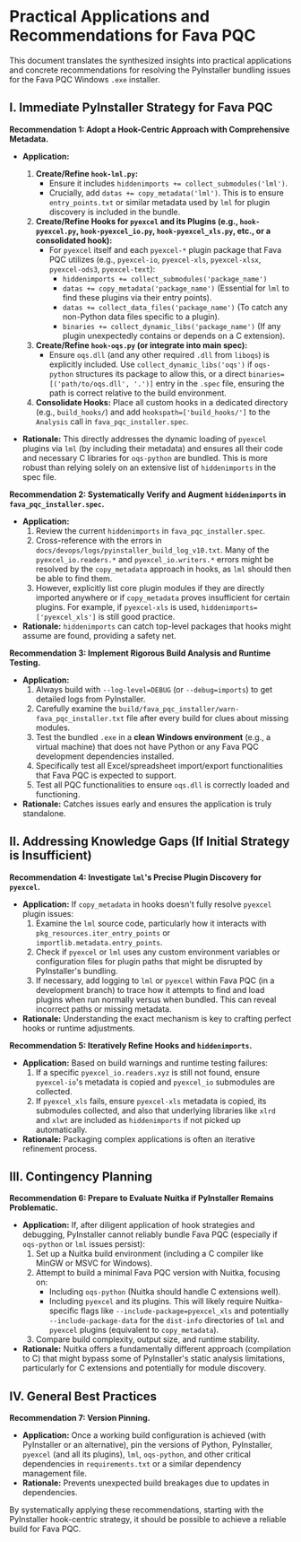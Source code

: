 # Practical Applications and Recommendations for Fava PQC

This document translates the synthesized insights into practical applications and concrete recommendations for resolving the PyInstaller bundling issues for the Fava PQC Windows `.exe` installer.

## I. Immediate PyInstaller Strategy for Fava PQC

**Recommendation 1: Adopt a Hook-Centric Approach with Comprehensive Metadata.**

*   **Application:**
    1.  **Create/Refine `hook-lml.py`:**
        *   Ensure it includes `hiddenimports += collect_submodules('lml')`.
        *   Crucially, add `datas += copy_metadata('lml')`. This is to ensure `entry_points.txt` or similar metadata used by `lml` for plugin discovery is included in the bundle.
    2.  **Create/Refine Hooks for `pyexcel` and its Plugins (e.g., `hook-pyexcel.py`, `hook-pyexcel_io.py`, `hook-pyexcel_xls.py`, etc., or a consolidated hook):**
        *   For `pyexcel` itself and each `pyexcel-*` plugin package that Fava PQC utilizes (e.g., `pyexcel-io`, `pyexcel-xls`, `pyexcel-xlsx`, `pyexcel-ods3`, `pyexcel-text`):
            *   `hiddenimports += collect_submodules('package_name')`
            *   `datas += copy_metadata('package_name')` (Essential for `lml` to find these plugins via their entry points).
            *   `datas += collect_data_files('package_name')` (To catch any non-Python data files specific to a plugin).
            *   `binaries += collect_dynamic_libs('package_name')` (If any plugin unexpectedly contains or depends on a C extension).
    3.  **Create/Refine `hook-oqs.py` (or integrate into main spec):**
        *   Ensure `oqs.dll` (and any other required `.dll` from `liboqs`) is explicitly included. Use `collect_dynamic_libs('oqs')` if `oqs-python` structures its package to allow this, or a direct `binaries=[('path/to/oqs.dll', '.')]` entry in the `.spec` file, ensuring the path is correct relative to the build environment.
    4.  **Consolidate Hooks:** Place all custom hooks in a dedicated directory (e.g., `build_hooks/`) and add `hookspath=['build_hooks/']` to the `Analysis` call in `fava_pqc_installer.spec`.

*   **Rationale:** This directly addresses the dynamic loading of `pyexcel` plugins via `lml` (by including their metadata) and ensures all their code and necessary C libraries for `oqs-python` are bundled. This is more robust than relying solely on an extensive list of `hiddenimports` in the spec file.

**Recommendation 2: Systematically Verify and Augment `hiddenimports` in `fava_pqc_installer.spec`.**

*   **Application:**
    1.  Review the current `hiddenimports` in `fava_pqc_installer.spec`.
    2.  Cross-reference with the errors in `docs/devops/logs/pyinstaller_build_log_v10.txt`. Many of the `pyexcel_io.readers.*` and `pyexcel_io.writers.*` errors might be resolved by the `copy_metadata` approach in hooks, as `lml` should then be able to find them.
    3.  However, explicitly list core plugin modules if they are directly imported anywhere or if `copy_metadata` proves insufficient for certain plugins. For example, if `pyexcel-xls` is used, `hiddenimports=['pyexcel_xls']` is still good practice.
*   **Rationale:** `hiddenimports` can catch top-level packages that hooks might assume are found, providing a safety net.

**Recommendation 3: Implement Rigorous Build Analysis and Runtime Testing.**

*   **Application:**
    1.  Always build with `--log-level=DEBUG` (or `--debug=imports`) to get detailed logs from PyInstaller.
    2.  Carefully examine the `build/fava_pqc_installer/warn-fava_pqc_installer.txt` file after every build for clues about missing modules.
    3.  Test the bundled `.exe` in a **clean Windows environment** (e.g., a virtual machine) that does not have Python or any Fava PQC development dependencies installed.
    4.  Specifically test all Excel/spreadsheet import/export functionalities that Fava PQC is expected to support.
    5.  Test all PQC functionalities to ensure `oqs.dll` is correctly loaded and functioning.
*   **Rationale:** Catches issues early and ensures the application is truly standalone.

## II. Addressing Knowledge Gaps (If Initial Strategy is Insufficient)

**Recommendation 4: Investigate `lml`'s Precise Plugin Discovery for `pyexcel`.**

*   **Application:** If `copy_metadata` in hooks doesn't fully resolve `pyexcel` plugin issues:
    1.  Examine the `lml` source code, particularly how it interacts with `pkg_resources.iter_entry_points` or `importlib.metadata.entry_points`.
    2.  Check if `pyexcel` or `lml` uses any custom environment variables or configuration files for plugin paths that might be disrupted by PyInstaller's bundling.
    3.  If necessary, add logging to `lml` or `pyexcel` within Fava PQC (in a development branch) to trace how it attempts to find and load plugins when run normally versus when bundled. This can reveal incorrect paths or missing metadata.
*   **Rationale:** Understanding the exact mechanism is key to crafting perfect hooks or runtime adjustments.

**Recommendation 5: Iteratively Refine Hooks and `hiddenimports`.**

*   **Application:** Based on build warnings and runtime testing failures:
    1.  If a specific `pyexcel_io.readers.xyz` is still not found, ensure `pyexcel-io`'s metadata is copied and `pyexcel_io` submodules are collected.
    2.  If `pyexcel_xls` fails, ensure `pyexcel-xls` metadata is copied, its submodules collected, and also that underlying libraries like `xlrd` and `xlwt` are included as `hiddenimports` if not picked up automatically.
*   **Rationale:** Packaging complex applications is often an iterative refinement process.

## III. Contingency Planning

**Recommendation 6: Prepare to Evaluate Nuitka if PyInstaller Remains Problematic.**

*   **Application:** If, after diligent application of hook strategies and debugging, PyInstaller cannot reliably bundle Fava PQC (especially if `oqs-python` or `lml` issues persist):
    1.  Set up a Nuitka build environment (including a C compiler like MinGW or MSVC for Windows).
    2.  Attempt to build a minimal Fava PQC version with Nuitka, focusing on:
        *   Including `oqs-python` (Nuitka should handle C extensions well).
        *   Including `pyexcel` and its plugins. This will likely require Nuitka-specific flags like `--include-package=pyexcel_xls` and potentially `--include-package-data` for the `dist-info` directories of `lml` and `pyexcel` plugins (equivalent to `copy_metadata`).
    3.  Compare build complexity, output size, and runtime stability.
*   **Rationale:** Nuitka offers a fundamentally different approach (compilation to C) that might bypass some of PyInstaller's static analysis limitations, particularly for C extensions and potentially for module discovery.

## IV. General Best Practices

**Recommendation 7: Version Pinning.**

*   **Application:** Once a working build configuration is achieved (with PyInstaller or an alternative), pin the versions of Python, PyInstaller, `pyexcel` (and all its plugins), `lml`, `oqs-python`, and other critical dependencies in `requirements.txt` or a similar dependency management file.
*   **Rationale:** Prevents unexpected build breakages due to updates in dependencies.

By systematically applying these recommendations, starting with the PyInstaller hook-centric strategy, it should be possible to achieve a reliable build for Fava PQC.